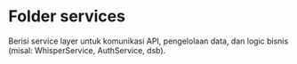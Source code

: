# Folder services

Berisi service layer untuk komunikasi API, pengelolaan data, dan logic bisnis (misal: WhisperService, AuthService, dsb).
